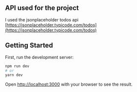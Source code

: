 ## API used for the project

I used the jsonplaceholder todos api
[https://jsonplaceholder.typicode.com/todos](https://jsonplaceholder.typicode.com/todos)

## Getting Started

First, run the development server:

```bash
npm run dev
# or
yarn dev
```

Open [http://localhost:3000](http://localhost:3000) with your browser to see the
result.
